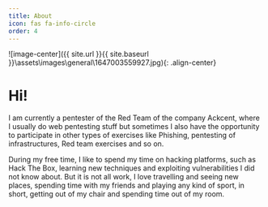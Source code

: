 ```yaml
---
title: About
icon: fas fa-info-circle
order: 4
---
```


![image-center]({{ site.url }}{{ site.baseurl }}\assets\images\general\1647003559927.jpg){: .align-center}

# Hi!
I am currently a pentester of the Red Team of the company Ackcent, where I usually do web pentesting stuff but sometimes I also have the opportunity to participate in other types of exercises like Phishing, pentesting of infrastructures, Red team exercises and so on. 

During my free time, I like to spend my time on hacking platforms, such as Hack The Box, learning new techniques and exploiting vulnerabilities I did not know about. But it is not all work, I love travelling and seeing new places, spending time with my friends and playing any kind of sport, in short, getting out of my chair and spending time out of my room.


